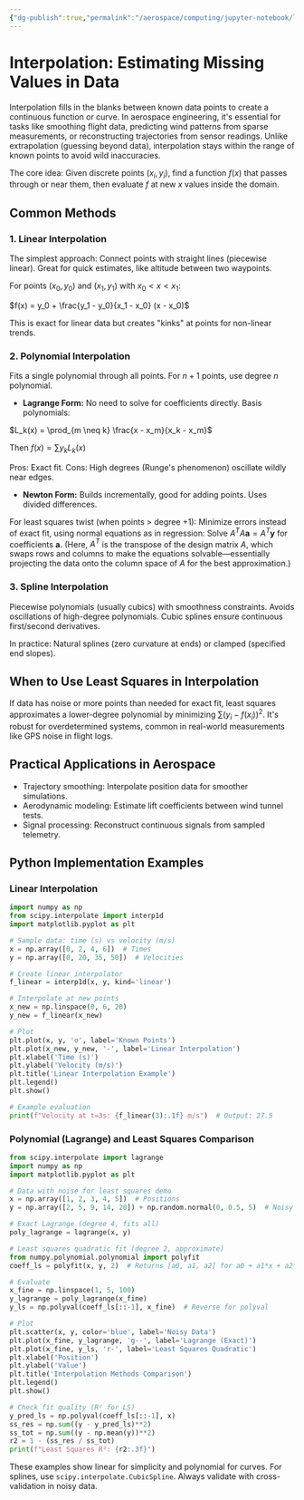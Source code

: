 ```yaml
---
{"dg-publish":true,"permalink":"/aerospace/computing/jupyter-notebook/linear-algebra-stuffs/interpolation/","tags":["interpolation","numerical-methods","linear-algebra"],"noteIcon":"","created":"2025-10-09T12:33:56.849-04:00"}
---
```



# Interpolation: Estimating Missing Values in Data

Interpolation fills in the blanks between known data points to create a continuous function or curve. In aerospace engineering, it's essential for tasks like smoothing flight data, predicting wind patterns from sparse measurements, or reconstructing trajectories from sensor readings. Unlike extrapolation (guessing beyond data), interpolation stays within the range of known points to avoid wild inaccuracies.

The core idea: Given discrete points $(x_i, y_i)$, find a function $f(x)$ that passes through or near them, then evaluate $f$ at new $x$ values inside the domain.

## Common Methods

### 1. Linear Interpolation
The simplest approach: Connect points with straight lines (piecewise linear). Great for quick estimates, like altitude between two waypoints.

For points $(x_0, y_0)$ and $(x_1, y_1)$ with $x_0 < x < x_1$:

$f(x) = y_0 + \frac{y_1 - y_0}{x_1 - x_0} (x - x_0)$

This is exact for linear data but creates "kinks" at points for non-linear trends.

### 2. Polynomial Interpolation
Fits a single polynomial through all points. For $n+1$ points, use degree $n$ polynomial.

- **Lagrange Form:** No need to solve for coefficients directly. Basis polynomials:

$L_k(x) = \prod_{m \neq k} \frac{x - x_m}{x_k - x_m}$

Then $f(x) = \sum y_k L_k(x)$

Pros: Exact fit. Cons: High degrees (Runge's phenomenon) oscillate wildly near edges.

- **Newton Form:** Builds incrementally, good for adding points. Uses divided differences.

For least squares twist (when points > degree +1): Minimize errors instead of exact fit, using normal equations as in regression: Solve $A^T A \mathbf{a} = A^T \mathbf{y}$ for coefficients $\mathbf{a}$. (Here, $A^T$ is the transpose of the design matrix $A$, which swaps rows and columns to make the equations solvable—essentially projecting the data onto the column space of $A$ for the best approximation.)

### 3. Spline Interpolation
Piecewise polynomials (usually cubics) with smoothness constraints. Avoids oscillations of high-degree polynomials. Cubic splines ensure continuous first/second derivatives.

In practice: Natural splines (zero curvature at ends) or clamped (specified end slopes).

## When to Use Least Squares in Interpolation
If data has noise or more points than needed for exact fit, least squares approximates a lower-degree polynomial by minimizing $\sum (y_i - f(x_i))^2$. It's robust for overdetermined systems, common in real-world measurements like GPS noise in flight logs.

## Practical Applications in Aerospace
- Trajectory smoothing: Interpolate position data for smoother simulations.
- Aerodynamic modeling: Estimate lift coefficients between wind tunnel tests.
- Signal processing: Reconstruct continuous signals from sampled telemetry.

## Python Implementation Examples

### Linear Interpolation
```python
import numpy as np
from scipy.interpolate import interp1d
import matplotlib.pyplot as plt

# Sample data: time (s) vs velocity (m/s)
x = np.array([0, 2, 4, 6])  # Times
y = np.array([0, 20, 35, 50])  # Velocities

# Create linear interpolator
f_linear = interp1d(x, y, kind='linear')

# Interpolate at new points
x_new = np.linspace(0, 6, 20)
y_new = f_linear(x_new)

# Plot
plt.plot(x, y, 'o', label='Known Points')
plt.plot(x_new, y_new, '-', label='Linear Interpolation')
plt.xlabel('Time (s)')
plt.ylabel('Velocity (m/s)')
plt.title('Linear Interpolation Example')
plt.legend()
plt.show()

# Example evaluation
print(f"Velocity at t=3s: {f_linear(3):.1f} m/s")  # Output: 27.5
```

### Polynomial (Lagrange) and Least Squares Comparison
```python
from scipy.interpolate import lagrange
import numpy as np
import matplotlib.pyplot as plt

# Data with noise for least squares demo
x = np.array([1, 2, 3, 4, 5])  # Positions
y = np.array([2, 5, 9, 14, 20]) + np.random.normal(0, 0.5, 5)  # Noisy quadratic-ish

# Exact Lagrange (degree 4, fits all)
poly_lagrange = lagrange(x, y)

# Least squares quadratic fit (degree 2, approximate)
from numpy.polynomial.polynomial import polyfit
coeff_ls = polyfit(x, y, 2)  # Returns [a0, a1, a2] for a0 + a1*x + a2*x^2

# Evaluate
x_fine = np.linspace(1, 5, 100)
y_lagrange = poly_lagrange(x_fine)
y_ls = np.polyval(coeff_ls[::-1], x_fine)  # Reverse for polyval

# Plot
plt.scatter(x, y, color='blue', label='Noisy Data')
plt.plot(x_fine, y_lagrange, 'g--', label='Lagrange (Exact)')
plt.plot(x_fine, y_ls, 'r-', label='Least Squares Quadratic')
plt.xlabel('Position')
plt.ylabel('Value')
plt.title('Interpolation Methods Comparison')
plt.legend()
plt.show()

# Check fit quality (R² for LS)
y_pred_ls = np.polyval(coeff_ls[::-1], x)
ss_res = np.sum((y - y_pred_ls)**2)
ss_tot = np.sum((y - np.mean(y))**2)
r2 = 1 - (ss_res / ss_tot)
print(f"Least Squares R²: {r2:.3f}")
```

These examples show linear for simplicity and polynomial for curves. For splines, use `scipy.interpolate.CubicSpline`. Always validate with cross-validation in noisy data.